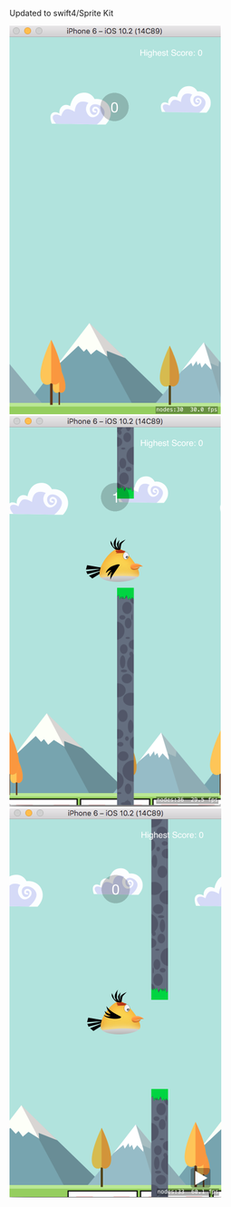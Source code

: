 Updated to swift4/Sprite Kit






![Alt text](https://github.com/YassineDaoudi/Flappy-Bird/blob/master/1.png)
![alt text](https://github.com/YassineDaoudi/Flappy-Bird/blob/master/2.png)
![alt text](https://github.com/YassineDaoudi/Flappy-Bird/blob/master/3.png)

